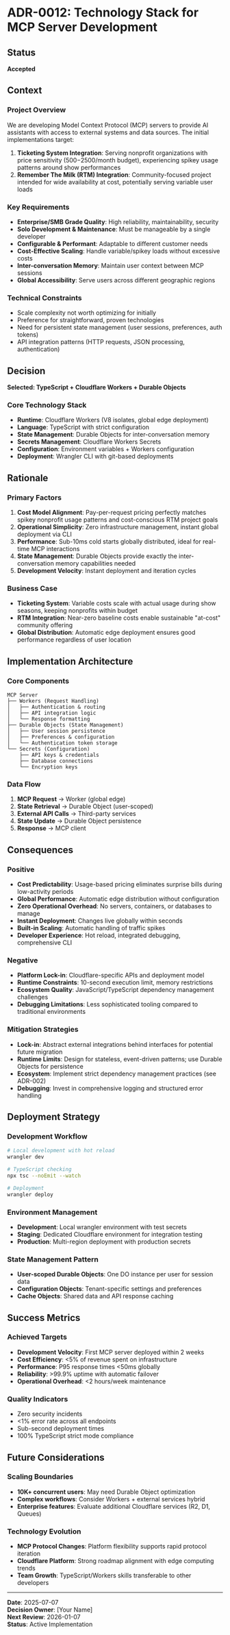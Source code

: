 # ADR-0012: Technology Stack for MCP Server Development

## Status
**Accepted**

## Context

### Project Overview
We are developing Model Context Protocol (MCP) servers to provide AI assistants with access to external systems and data sources. The initial implementations target:

1. **Ticketing System Integration**: Serving nonprofit organizations with price sensitivity ($500-$2500/month budget), experiencing spikey usage patterns around show performances
2. **Remember The Milk (RTM) Integration**: Community-focused project intended for wide availability at cost, potentially serving variable user loads

### Key Requirements
- **Enterprise/SMB Grade Quality**: High reliability, maintainability, security
- **Solo Development & Maintenance**: Must be manageable by a single developer
- **Configurable & Performant**: Adaptable to different customer needs
- **Cost-Effective Scaling**: Handle variable/spikey loads without excessive costs
- **Inter-conversation Memory**: Maintain user context between MCP sessions
- **Global Accessibility**: Serve users across different geographic regions

### Technical Constraints
- Scale complexity not worth optimizing for initially
- Preference for straightforward, proven technologies
- Need for persistent state management (user sessions, preferences, auth tokens)
- API integration patterns (HTTP requests, JSON processing, authentication)

## Decision

**Selected: TypeScript + Cloudflare Workers + Durable Objects**

### Core Technology Stack
- **Runtime**: Cloudflare Workers (V8 isolates, global edge deployment)
- **Language**: TypeScript with strict configuration
- **State Management**: Durable Objects for inter-conversation memory
- **Secrets Management**: Cloudflare Workers Secrets
- **Configuration**: Environment variables + Workers configuration
- **Deployment**: Wrangler CLI with git-based deployments

## Rationale

### Primary Factors
1. **Cost Model Alignment**: Pay-per-request pricing perfectly matches spikey nonprofit usage patterns and cost-conscious RTM project goals
2. **Operational Simplicity**: Zero infrastructure management, instant global deployment via CLI
3. **Performance**: Sub-10ms cold starts globally distributed, ideal for real-time MCP interactions
4. **State Management**: Durable Objects provide exactly the inter-conversation memory capabilities needed
5. **Development Velocity**: Instant deployment and iteration cycles

### Business Case
- **Ticketing System**: Variable costs scale with actual usage during show seasons, keeping nonprofits within budget
- **RTM Integration**: Near-zero baseline costs enable sustainable "at-cost" community offering
- **Global Distribution**: Automatic edge deployment ensures good performance regardless of user location

## Implementation Architecture

### Core Components
```
MCP Server
├── Workers (Request Handling)
│   ├── Authentication & routing
│   ├── API integration logic
│   └── Response formatting
├── Durable Objects (State Management)
│   ├── User session persistence
│   ├── Preferences & configuration
│   └── Authentication token storage
└── Secrets (Configuration)
    ├── API keys & credentials
    ├── Database connections
    └── Encryption keys
```

### Data Flow
1. **MCP Request** → Worker (global edge)
2. **State Retrieval** → Durable Object (user-scoped)
3. **External API Calls** → Third-party services
4. **State Update** → Durable Object persistence
5. **Response** → MCP client

## Consequences

### Positive
- **Cost Predictability**: Usage-based pricing eliminates surprise bills during low-activity periods
- **Global Performance**: Automatic edge distribution without configuration
- **Zero Operational Overhead**: No servers, containers, or databases to manage
- **Instant Deployment**: Changes live globally within seconds
- **Built-in Scaling**: Automatic handling of traffic spikes
- **Developer Experience**: Hot reload, integrated debugging, comprehensive CLI

### Negative
- **Platform Lock-in**: Cloudflare-specific APIs and deployment model
- **Runtime Constraints**: 10-second execution limit, memory restrictions
- **Ecosystem Quality**: JavaScript/TypeScript dependency management challenges
- **Debugging Limitations**: Less sophisticated tooling compared to traditional environments

### Mitigation Strategies
- **Lock-in**: Abstract external integrations behind interfaces for potential future migration
- **Runtime Limits**: Design for stateless, event-driven patterns; use Durable Objects for persistence
- **Ecosystem**: Implement strict dependency management practices (see ADR-002)
- **Debugging**: Invest in comprehensive logging and structured error handling

## Deployment Strategy

### Development Workflow
```bash
# Local development with hot reload
wrangler dev

# TypeScript checking
npx tsc --noEmit --watch

# Deployment
wrangler deploy
```

### Environment Management
- **Development**: Local wrangler environment with test secrets
- **Staging**: Dedicated Cloudflare environment for integration testing
- **Production**: Multi-region deployment with production secrets

### State Management Pattern
- **User-scoped Durable Objects**: One DO instance per user for session data
- **Configuration Objects**: Tenant-specific settings and preferences
- **Cache Objects**: Shared data and API response caching

## Success Metrics

### Achieved Targets
- **Development Velocity**: First MCP server deployed within 2 weeks
- **Cost Efficiency**: <5% of revenue spent on infrastructure
- **Performance**: P95 response times <50ms globally
- **Reliability**: >99.9% uptime with automatic failover
- **Operational Overhead**: <2 hours/week maintenance

### Quality Indicators
- Zero security incidents
- <1% error rate across all endpoints
- Sub-second deployment times
- 100% TypeScript strict mode compliance

## Future Considerations

### Scaling Boundaries
- **10K+ concurrent users**: May need Durable Object optimization
- **Complex workflows**: Consider Workers + external services hybrid
- **Enterprise features**: Evaluate additional Cloudflare services (R2, D1, Queues)

### Technology Evolution
- **MCP Protocol Changes**: Platform flexibility supports rapid protocol iteration
- **Cloudflare Platform**: Strong roadmap alignment with edge computing trends
- **Team Growth**: TypeScript/Workers skills transferable to other developers

---

**Date**: 2025-07-07  
**Decision Owner**: [Your Name]  
**Next Review**: 2026-01-07  
**Status**: Active Implementation